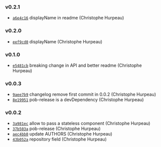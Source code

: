 ### v0.2.1

- [`a6e4c16`](https://github.com/christophehurpeau/react-pure-stateless-component/commit/a6e4c1648317136afb1b9a81d954ee437302323c) displayName in readme (Christophe Hurpeau)

### v0.2.0

- [`eef9cd0`](https://github.com/christophehurpeau/react-pure-stateless-component/commit/eef9cd0777092ec567de261fdaf70b55e0986e30) displayName (Christophe Hurpeau)

### v0.1.0

- [`e5481cb`](https://github.com/christophehurpeau/react-pure-stateless-component/commit/e5481cbf21d169cc012c3c13197cb04fba722b93) breaking change in API and better readme (Christophe Hurpeau)

### v0.0.3

- [`9aee7b9`](https://github.com/christophehurpeau/react-pure-stateless-component/commit/9aee7b9d5208ec54a604c79ee6185ff5b5154647) changelog remove first commit in 0.0.2 (Christophe Hurpeau)
- [`8e19951`](https://github.com/christophehurpeau/react-pure-stateless-component/commit/8e199510b9e75c81373259471c8cfe95bae9ccc0) pob-release is a devDependency (Christophe Hurpeau)

### v0.0.2

- [`3a981ec`](https://github.com/christophehurpeau/react-pure-stateless-component/commit/3a981ecc18b29b73401f66f4021c7e4d3ac4e653) allow to pass a stateless component (Christophe Hurpeau)
- [`37b503a`](https://github.com/christophehurpeau/react-pure-stateless-component/commit/37b503af56da9dabf127fed3df577ae068eecb69) pob-release (Christophe Hurpeau)
- [`aec4bb0`](https://github.com/christophehurpeau/react-pure-stateless-component/commit/aec4bb0019a22d48f8e08a27549a1149eddd984b) update AUTHORS (Christophe Hurpeau)
- [`43b052a`](https://github.com/christophehurpeau/react-pure-stateless-component/commit/43b052a09ea6761a311809e102ba8dc68f796291) repository field (Christophe Hurpeau)
